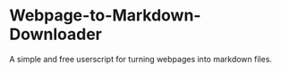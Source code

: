 # Webpage-to-Markdown-Downloader
A simple and free userscript for turning webpages into markdown files. 
